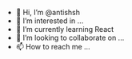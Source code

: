 - 👋 Hi, I’m @antishsh
- 👀 I’m interested in ...
- 🌱 I’m currently learning React
- 💞️ I’m looking to collaborate on ...
- 📫 How to reach me ...

<!---
antishsh/antishsh is a ✨ special ✨ repository because its `README.md` (this file) appears on your GitHub profile.
You can click the Preview link to take a look at your changes.
--->
